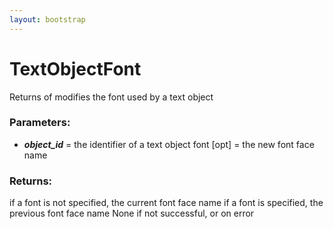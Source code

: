 ```yaml
---
layout: bootstrap
---
```


# TextObjectFont

Returns of modifies the font used by a text object
        

### Parameters:

- ***object_id*** = the identifier of a text object
font [opt] = the new font face name
        

### Returns:


if a font is not specified, the current font face name
if a font is specified, the previous font face name
None if not successful, or on error
        
